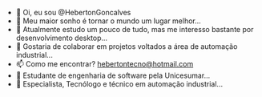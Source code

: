 - 👋 Oi, eu sou @HebertonGoncalves
- 💭 Meu maior sonho é tornar o mundo um lugar melhor...
- 🌱 Atualmente estudo um pouco de tudo, mas me interesso bastante por desenvolvimento desktop...
- 💞️ Gostaria de colaborar em projetos voltados a área de automação industrial...
- 📫 Como me encontrar? hebertontecno@hotmail.com
- 📝 Estudante de engenharia de software pela Unicesumar...
- 💼 Especialista, Tecnólogo e técnico em automação industrial...

<!---
HebertonGoncalves/HebertonGoncalves is a ✨ special ✨ repository because its `README.md` (this file) appears on your GitHub profile.
You can click the Preview link to take a look at your changes.
--->
